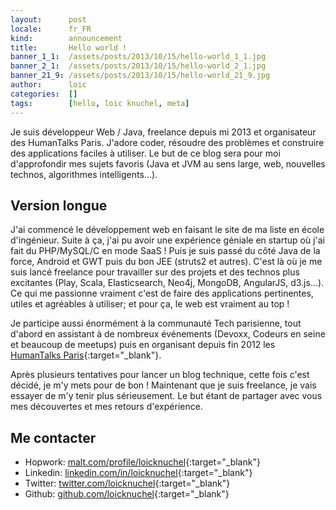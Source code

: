 ```yaml
---
layout:      post
locale:      fr_FR
kind:        announcement
title:       Hello world !
banner_1_1:  /assets/posts/2013/10/15/hello-world_1_1.jpg
banner_2_1:  /assets/posts/2013/10/15/hello-world_2_1.jpg
banner_21_9: /assets/posts/2013/10/15/hello-world_21_9.jpg
author:      loic
categories:  []
tags:        [hello, loic knuchel, meta]
---
```


Je suis développeur Web / Java, freelance depuis mi 2013 et organisateur des HumanTalks Paris.
J'adore coder, résoudre des problèmes et construire des applications faciles à utiliser.
Le but de ce blog sera pour moi d'approfondir mes sujets favoris (Java et JVM au sens large, web, nouvelles technos, algorithmes intelligents...).

## Version longue

J'ai commencé le développement web en faisant le site de ma liste en école d'ingénieur.
Suite à ça, j'ai pu avoir une expérience géniale en startup où j'ai fait du PHP/MySQL/C en mode SaaS !
Puis je suis passé du côté Java de la force, Android et GWT puis du bon JEE (struts2 et autres).
C'est là où je me suis lancé freelance pour travailler sur des projets et des technos plus excitantes (Play, Scala, Elasticsearch, Neo4j, MongoDB, AngularJS, d3.js...).
Ce qui me passionne vraiment c'est de faire des applications pertinentes, utiles et agréables à utiliser; et pour ça, le web est vraiment au top !

Je participe aussi énormément à la communauté Tech parisienne, tout d'abord en assistant à de nombreux événements (Devoxx, Codeurs en seine et beaucoup de meetups)
puis en organisant depuis fin 2012 les [HumanTalks Paris](https://www.meetup.com/HumanTalks-Paris){:target="_blank"}.

Après plusieurs tentatives pour lancer un blog technique, cette fois c'est décidé, je m'y mets pour de bon !
Maintenant que je suis freelance, je vais essayer de m'y tenir plus sérieusement.
Le but étant de partager avec vous mes découvertes et mes retours d'expérience.

## Me contacter

- Hopwork: [malt.com/profile/loicknuchel](https://www.malt.com/profile/loicknuchel){:target="_blank"}
- Linkedin: [linkedin.com/in/loicknuchel](http://www.linkedin.com/in/loicknuchel){:target="_blank"}
- Twitter: [twitter.com/loicknuchel](https://twitter.com/loicknuchel){:target="_blank"}
- Github: [github.com/loicknuchel](https://github.com/loicknuchel){:target="_blank"}
